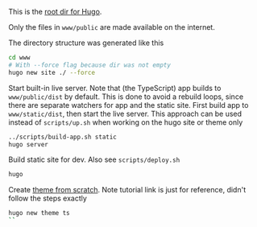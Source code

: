 This is the [root dir for Hugo](https://gohugo.io/getting-started/directory-structure/).

Only the files in `www/public` are made available on the internet.

The directory structure was generated like this
```bash
cd www
# With --force flag because dir was not empty
hugo new site ./ --force
```

Start built-in live server. Note that (the TypeScript) app builds to `www/public/dist` by default. This is done to avoid a rebuild loops, since there are separate watchers for app and the static site. First build app to `www/static/dist`, then start the live server. This approach can be used instead of `scripts/up.sh` when working on the hugo site or theme only
```bash
../scripts/build-app.sh static
hugo server
```

Build static site for dev. Also see `scripts/deploy.sh`
```bash
hugo
```

Create [theme from scratch](https://retrolog.io/blog/creating-a-hugo-theme-from-scratch/). Note tutorial link is just for reference, didn't follow the steps exactly
```bash
hugo new theme ts
``
